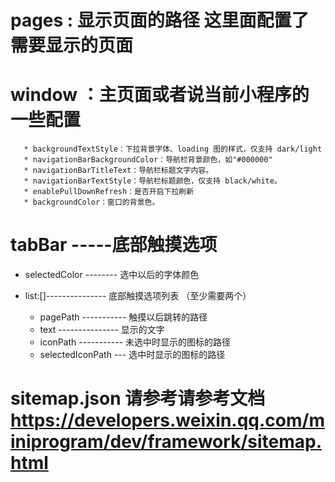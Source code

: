 # pages : 显示页面的路径 这里面配置了需要显示的页面

# window ：主页面或者说当前小程序的一些配置

       * backgroundTextStyle：下拉背景字体、loading 图的样式，仅支持 dark/light
       * navigationBarBackgroundColor：导航栏背景颜色，如"#000000"
       * navigationBarTitleText：导航栏标题文字内容。
       * navigationBarTextStyle：导航栏标题颜色，仅支持 black/white。
       * enablePullDownRefresh：是否开启下拉刷新 
       * backgroundColor：窗口的背景色。

# tabBar -----底部触摸选项

* selectedColor -------- 选中以后的字体颜色

* list:[]--------------- 底部触摸选项列表 （至少需要两个）
    * pagePath ----------- 触摸以后跳转的路径
    * text --------------- 显示的文字
    * iconPath ----------- 未选中时显示的图标的路径
    * selectedIconPath --- 选中时显示的图标的路径

# sitemap.json 请参考请参考文档 https://developers.weixin.qq.com/miniprogram/dev/framework/sitemap.html